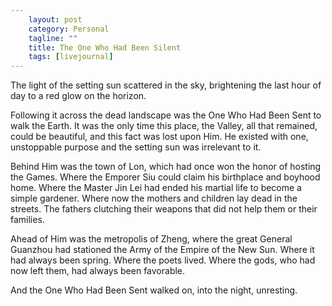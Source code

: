 ```yaml
---                                                 
    layout: post                                    
    category: Personal                              
    tagline: ""
    title: The One Who Had Been Silent
    tags: [livejournal]   
---
```



The light of the setting sun scattered in the sky, brightening the last hour of day to a red glow on the horizon.

Following it across the dead landscape was the One Who Had Been Sent to walk the Earth. It was the only time this place, the Valley, all that remained, could be beautiful, and this fact was lost upon Him. He existed with one, unstoppable purpose and the setting sun was irrelevant to it.

Behind Him was the town of Lon, which had once won the honor of hosting the Games. Where the Emporer Siu could claim his birthplace and boyhood home. Where the Master Jin Lei had ended his martial life to become a simple gardener. Where now the mothers and children lay dead in the streets. The fathers clutching their weapons that did not help them or their families.

Ahead of Him was the metropolis of Zheng, where the great General Guanzhou had stationed the Army of the Empire of the New Sun. Where it had always been spring. Where the poets lived. Where the gods, who had now left them, had always been favorable.

And the One Who Had Been Sent walked on, into the night, unresting.
 
